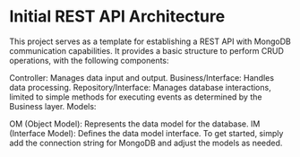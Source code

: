 # Initial REST API Architecture

This project serves as a template for establishing a REST API with MongoDB communication capabilities. It provides a basic structure to perform CRUD operations, with the following components:

Controller: Manages data input and output.
Business/Interface: Handles data processing.
Repository/Interface: Manages database interactions, limited to simple methods for executing events as determined by the Business layer.
Models:

OM (Object Model): Represents the data model for the database.
IM (Interface Model): Defines the data model interface.
To get started, simply add the connection string for MongoDB and adjust the models as needed.